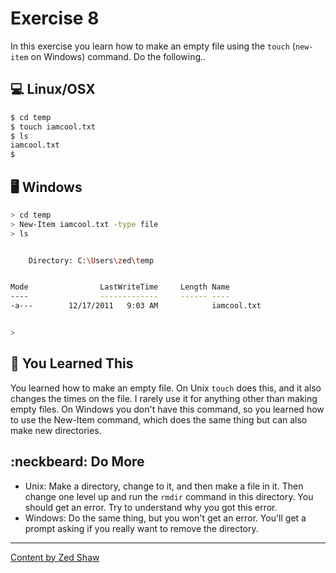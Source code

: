 # Exercise 8

In this exercise you learn how to make an empty file using the `touch` (`new-item` on Windows) command. Do the following..

## :computer: Linux/OSX

```bash
$ cd temp
$ touch iamcool.txt
$ ls
iamcool.txt
$
```

## 🖥 Windows

```bash
> cd temp
> New-Item iamcool.txt -type file
> ls


    Directory: C:\Users\zed\temp


Mode                LastWriteTime     Length Name
----                -------------     ------ ----
-a---        12/17/2011   9:03 AM            iamcool.txt


>
```

## :memo: You Learned This

You learned how to make an empty file. On Unix `touch` does this, and it also changes the times on the file. I rarely use it for anything other than making empty files. On Windows you don't have this command, so you learned how to use the New-Item command, which does the same thing but can also make new directories.

## :neckbeard: Do More

* Unix: Make a directory, change to it, and then make a file in it. Then change one level up and run the `rmdir` command in this directory. You should get an error. Try to understand why you got this error.
* Windows: Do the same thing, but you won't get an error. You'll get a prompt asking if you really want to remove the directory.

-----
[Content by Zed Shaw](https://learncodethehardway.org/)